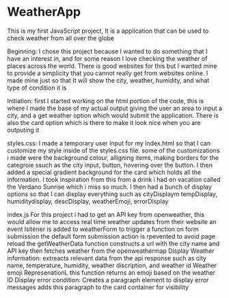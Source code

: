 # WeatherApp
This is my first JavaScript project, It is a application that can be used to check weather from all over the globe

Beginning: 
I chose this project because I wanted to do something that I have an interest in, and for some reason I love checking the weather of places across the world. There is good websites for this but I wanted mine to provide a simplicity that you cannot really get from websites online. I made mine just so that It will show the city, weather, humidity, and what type of condition it is

Initiation: 
first I started working on the html portion of the code, this is where I made the base of my actual output giving the user an area to input a city, and a get weather option which would submit the application. There is also the card option which is there to make it look nice when you are outputing it

styles.css:
I made a temporary user input for my index.html so that I can customize my style inside of the styles.css file. some of the customizations i made were the background colour, alligning items, making borders for the categroie ssuch as the city input, button, hovering over the button. I then added a special gradient background for the card which holds all the information. I took inspiration from this from a drink i had on vacation called the Verdano Sunrise which i miss so much.  I then had a bunch of display options so that I can display everything such as cityDisplaym tempDisplay, humiditydisplay, descDisplay, weatherEmoji, errorDisplay

index.js
For this project i had to get an API key from openweather, this would allow me to access real time weather updates from their website
an event lsitener is added to weatherForm to trigger a function on form submission
the default form submission action is rpevented to avoid page reload
the getWeatherData function constructs a url with the city name and API key then fetches weather from the openweathermap
Display Weather information: extreacts relevant data from the api response such as city name, temperature, humidity, weather discription, and weather id 
Weather emoji RepresenationL this function returns an emoji based on the weather ID
Display error condition: Creates a paragraph element to display error messages
adds this paragraph to the card container for visibility

